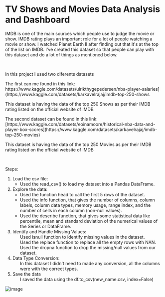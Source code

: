 <H1>TV Shows and Movies Data Analysis and Dashboard</H1>

<p>IMDB is one of the main sources which people use to judge the movie or show. IMDB rating plays an important role for a lot of people watching a movie or show. I watched Planet Earth II after finding out that it's at the top of the list on IMDB. I've created this dataset so that people can play with this dataset and do a lot of things as mentioned below. </p></br>

<p>In this project I used two diferents datasets</p>
<p>The first can me found in this link: https://www.kaggle.com/datasets/ulrikthygepedersen/nba-player-salaries](https://www.kaggle.com/datasets/karkavelrajaj/imdb-top-250-shows</p>
<p>This dataset is having the data of the top 250 Shows as per their IMDB rating listed on the official website of IMDB</p>

<p>The second dataset can be found in this link: [https://www.kaggle.com/datasets/eoinamoore/historical-nba-data-and-player-box-scores](https://www.kaggle.com/datasets/karkavelrajaj/imdb-top-250-movies)</p>
<p>This dataset is having the data of the top 250 Movies as per their IMDB rating listed on the official website of IMDB</p></br>

<p>Steps:</p>
<ol> 
  <li> Load the csv file:
    <ul>
      <li>Used the read_csv() to load my dataset into a Pandas DataFrame.</li>
    </ul>
  </li>

  <li>Explore the data:
    <ul>
      <li>Used the function head to call the first 5 rows of the dataset. </li>
      <li>Used the info function, that gives the number of columns, column labels, column data types, memory usage, range index, and the number of cells in each column (non-null values).</li>
      <li>Used the describe function, that gives some statistical data like percentile, mean and standard deviation of the numerical values of the Series or DataFrame.</li>
    </ul>
  </li>

  <li>Identify and Handle Missing Values:
    <ul>Used isnull function to identify missing values in the dataset.</ul>
    <ul>Used the replace function to replace all the empty rows with NAN.</ul>
    <ul>Used the dropna function to drop the missing/null values from our dataset.</ul>
  </li>

  <li>Data Type Conversion:
    <ul>In this dataset I didn't need to made any conversion, all the columns were with the correct types.</ul>
  </li>

  <li>Save the data
    <ul>I saved the data using the df.to_csv(new_name.csv, index=False)</ul>
  </li>
</ol>

![image](https://github.com/user-attachments/assets/d0320e84-5143-470e-bcfa-dfc0cfcd9f8c)
